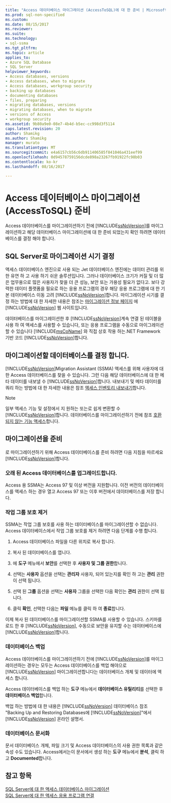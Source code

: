 ```yaml
---
title: "Access 데이터베이스 마이그레이션 (AccessToSQL)에 대 한 준비 | Microsoft Docs"
ms.prod: sql-non-specified
ms.custom: 
ms.date: 08/15/2017
ms.reviewer: 
ms.suite: 
ms.technology:
- sql-ssma
ms.tgt_pltfrm: 
ms.topic: article
applies_to:
- Azure SQL Database
- SQL Server
helpviewer_keywords:
- Access databases, versions
- Access databases, when to migrate
- Access databases, workgroup security
- backing up databases
- documenting databases
- files, preparing
- migrating databases, versions
- migrating databases, when to migrate
- versions of Access
- workgroup security
ms.assetid: 9b80a9e0-08e7-4b4d-b5ec-cc998d3f5114
caps.latest.revision: 20
author: Shamikg
ms.author: Shamikg
manager: murato
ms.translationtype: MT
ms.sourcegitcommit: e4a6157cb56c6db911406585f841046a431eef99
ms.openlocfilehash: 0d94578759156dcde898a23267fb91922fc98b03
ms.contentlocale: ko-kr
ms.lasthandoff: 08/16/2017

---
```

# <a name="preparing-access-databases-for-migration-accesstosql"></a>Access 데이터베이스 마이그레이션 (AccessToSQL) 준비
Access 데이터베이스를 마이그레이션하기 전에 [!INCLUDE[ssNoVersion](../../includes/ssnoversion_md.md)]를 마이그레이션하고 해당 데이터베이스 마이그레이션에 대 한 준비 되었는지 확인 하려면 데이터베이스를 결정 해야 합니다.  
  
## <a name="determining-when-to-migrate-to-sql-server"></a>SQL Server로 마이그레이션 시기 결정  
액세스 데이터베이스 엔진으로 사용 되는 Jet 데이터베이스 엔진에는 데이터 관리를 위한 유연 하 고 사용 하기 쉬운 솔루션입니다. 그러나 데이터베이스 크기가 커질 및 더 많은 업무용으로 많은 사용자가 찾을 더 큰 성능, 보안 또는 가용성 필요가 없다고. 보다 강력한 데이터 플랫폼을 필요로 하는 응용 프로그램의 경우 해당 응용 프로그램에 대 한 기본 데이터베이스 이동 고려 [!INCLUDE[ssNoVersion](../../includes/ssnoversion_md.md)]합니다. 마이그레이션 시기를 결정 하는 방법에 대 한 자세한 내용은 참조는 [마이그레이션 정보 페이지](http://go.microsoft.com/fwlink/?LinkId=68571) 에 [!INCLUDE[ssNoVersion](../../includes/ssnoversion_md.md)] 웹 사이트입니다.  
  
데이터베이스를 마이그레이션한 후 [!INCLUDE[ssNoVersion](../../includes/ssnoversion_md.md)]계속 연결 된 테이블을 사용 하 여 액세스를 사용할 수 있습니다, 또는 응용 프로그램을 수동으로 마이그레이션할 수 있습니다 [!INCLUDE[msCoName](../../includes/msconame_md.md)] 와 직접 상호 작용 하는.NET Framework 기반 코드 [!INCLUDE[ssNoVersion](../../includes/ssnoversion_md.md)]합니다.  
  
## <a name="determining-which-databases-to-migrate"></a>마이그레이션할 데이터베이스를 결정 합니다.  
[!INCLUDE[ssNoVersion](../../includes/ssnoversion_md.md)]Migration Assistant (SSMA) 액세스를 위해 사용자에 대 한 Access 데이터베이스를 찾을 수 있습니다. 그런 다음 해당 데이터베이스에 대 한 메타 데이터를 내보낼 수 [!INCLUDE[ssNoVersion](../../includes/ssnoversion_md.md)]합니다. 내보내기 및 메타 데이터를 쿼리 하는 방법에 대 한 자세한 내용은 참조 [액세스 인벤토리 내보내기](http://msdn.microsoft.com/7e1941fb-3d14-4265-aff6-c77a4026d0ed)합니다.  

   > [!NOTE]
   > 일부 액세스 기능 및 설정에서 지 원하는 또는로 쉽게 변환할 수 [!INCLUDE[ssNoVersion](../../includes/ssnoversion_md.md)]합니다. 데이터베이스를 마이그레이션하기 전에 참조 [호환 되지 않는 기능 액세스](http://msdn.microsoft.com/99d45b9c-e3b9-4d56-8c25-b594b887ace1)합니다.
  
## <a name="preparing-for-migration"></a>마이그레이션을 준비  
로 마이그레이션하기 위해 Access 데이터베이스를 준비 하려면 다음 지침을 따르세요 [!INCLUDE[ssNoVersion](../../includes/ssnoversion_md.md)]합니다.  
  
### <a name="upgrading-older-access-databases"></a>오래 된 Access 데이터베이스를 업그레이드합니다.  
Access 용 SSMA는 Access 97 및 이상 버전을 지원합니다. 이전 버전의 데이터베이스를 액세스 하는 경우 열고 Access 97 또는 이후 버전에서 데이터베이스를 저장 합니다.  
  
### <a name="removing-workgroup-protection"></a>작업 그룹 보호 제거  
SSMA는 작업 그룹 보호를 사용 하는 데이터베이스를 마이그레이션할 수 없습니다. Access 데이터베이스에서 작업 그룹 보호를 제거 하려면 다음 단계를 수행 합니다.  
  
1.  Access 데이터베이스 파일을 다른 위치로 복사 합니다.  
  
2.  복사 된 데이터베이스를 엽니다.  
  
3.  에 **도구** 메뉴에서 **보안**를 선택한 후 **사용자 및 그룹 권한**합니다.  
  
4.  선택는 **사용자** 옵션을 선택는 **관리자** 사용자, 되어 있는지를 확인 하 고는 **관리** 권한이 선택 됩니다.  
  
5.  선택 된 **그룹** 옵션을 선택는 **사용자** 그룹을 선택한 다음 확인는 **관리** 권한이 선택 됩니다.  
  
6.  클릭 **확인**, 선택한 다음는 **파일** 메뉴를 클릭 하 여 **종료**합니다.  
  
이제 복사 된 데이터베이스를 마이그레이션할 SSMA를 사용할 수 있습니다. 스키마를 로드 한 후 [!INCLUDE[ssNoVersion](../../includes/ssnoversion_md.md)], 수동으로 보안을 유지할 수는 데이터베이스에 [!INCLUDE[ssNoVersion](../../includes/ssnoversion_md.md)]합니다.  
  
### <a name="backing-up-databases"></a>데이터베이스 백업  
Access 데이터베이스를 마이그레이션하기 전에 [!INCLUDE[ssNoVersion](../../includes/ssnoversion_md.md)]를 마이그레이션하는 경우는 모두는 Access 데이터베이스를 백업 해야으로 [!INCLUDE[ssNoVersion](../../includes/ssnoversion_md.md)] 마이그레이션합니다는 데이터베이스 개체 및 데이터에 액세스 합니다.  
  
Access 데이터베이스를 백업 하는 **도구** 메뉴에서 **데이터베이스 유틸리티**를 선택한 후 **데이터베이스 백업**합니다.  
  
백업 하는 방법에 대 한 내용은 [!INCLUDE[ssNoVersion](../../includes/ssnoversion_md.md)] 데이터베이스 참조 "Backing Up and Restoring Databases에 [!INCLUDE[ssNoVersion](../../includes/ssnoversion_md.md)]"에서 [!INCLUDE[ssNoVersion](../../includes/ssnoversion_md.md)] 온라인 설명서.  
  
### <a name="documenting-databases"></a>데이터베이스 문서화  
문서 데이터베이스 개체, 파일 크기 및 Access 데이터베이스의 사용 권한 목록과 같은 속성 수도 있습니다. Access에서는이 문서에서 생성 하는 **도구** 메뉴에서 **분석**, 클릭 하 고 **Documented**합니다.  
  
## <a name="see-also"></a>참고 항목  
[SQL Server에 대 한 액세스 데이터베이스 마이그레이션](http://msdn.microsoft.com/76a3abcf-2998-4712-9490-fe8d872c89ca)  
[SQL Server에 대 한 액세스 응용 프로그램 연결](http://msdn.microsoft.com/82374ad2-7737-4164-a489-13261ba393d4)
